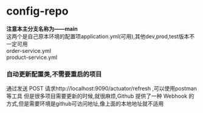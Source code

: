 # config-repo


**注意本主分支名称为——main**  
这两个是自己原本环境的配置项application.yml(可用),其他dev,prod,test版本不一定可用  
order-service.yml  
product-service.yml  

### 自动更新配置类,不需要重启的项目  
通过发送 POST 请求http://localhost:9090/actuator/refresh ,可以使用postman等工具
但是很多项目需要更新的时候,就很麻烦,Github 提供了一种 Webhook 的方式,但是需要环境是github可访问地址,像上面的本地地址就不适用
